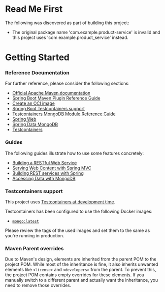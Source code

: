 # Read Me First
The following was discovered as part of building this project:

* The original package name 'com.example.product-service' is invalid and this project uses 'com.example.product_service' instead.

# Getting Started

### Reference Documentation
For further reference, please consider the following sections:

* [Official Apache Maven documentation](https://maven.apache.org/guides/index.html)
* [Spring Boot Maven Plugin Reference Guide](https://docs.spring.io/spring-boot/3.4.5/maven-plugin)
* [Create an OCI image](https://docs.spring.io/spring-boot/3.4.5/maven-plugin/build-image.html)
* [Spring Boot Testcontainers support](https://docs.spring.io/spring-boot/3.4.5/reference/testing/testcontainers.html#testing.testcontainers)
* [Testcontainers MongoDB Module Reference Guide](https://java.testcontainers.org/modules/databases/mongodb/)
* [Spring Web](https://docs.spring.io/spring-boot/3.4.5/reference/web/servlet.html)
* [Spring Data MongoDB](https://docs.spring.io/spring-boot/3.4.5/reference/data/nosql.html#data.nosql.mongodb)
* [Testcontainers](https://java.testcontainers.org/)

### Guides
The following guides illustrate how to use some features concretely:

* [Building a RESTful Web Service](https://spring.io/guides/gs/rest-service/)
* [Serving Web Content with Spring MVC](https://spring.io/guides/gs/serving-web-content/)
* [Building REST services with Spring](https://spring.io/guides/tutorials/rest/)
* [Accessing Data with MongoDB](https://spring.io/guides/gs/accessing-data-mongodb/)

### Testcontainers support

This project uses [Testcontainers at development time](https://docs.spring.io/spring-boot/3.4.5/reference/features/dev-services.html#features.dev-services.testcontainers).

Testcontainers has been configured to use the following Docker images:

* [`mongo:latest`](https://hub.docker.com/_/mongo)

Please review the tags of the used images and set them to the same as you're running in production.

### Maven Parent overrides

Due to Maven's design, elements are inherited from the parent POM to the project POM.
While most of the inheritance is fine, it also inherits unwanted elements like `<license>` and `<developers>` from the parent.
To prevent this, the project POM contains empty overrides for these elements.
If you manually switch to a different parent and actually want the inheritance, you need to remove those overrides.

